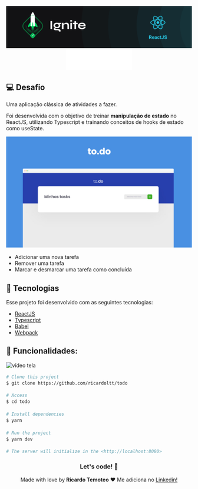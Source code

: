 <img alt="ignite" src="./.github/image-back.png" />

<div align="center">
<img src="./.github/logo.svg" alt="to.do"/>
</div>

## 💻 Desafio

Uma aplicação clássica de atividades a fazer.

Foi desenvolvida com o objetivo de treinar **manipulação de estado** no ReactJS, utilizando Typescript e trainando conceitos de hooks de estado como useState.

<img alt="ignite" src="./.github/1.jpeg" />

- Adicionar uma nova tarefa
- Remover uma tarefa
- Marcar e desmarcar uma tarefa como concluída
## 🚀 Tecnologias

Esse projeto foi desenvolvido com as seguintes tecnologias:

- [ReactJS](https://pt-br.reactjs.org/)
- [Typescript](https://www.typescriptlang.org/)
- [Babel](https://babeljs.io/)
- [Webpack](https://webpack.js.org/)

## 🔖 Funcionalidades:
![vídeo tela](https://github.com/ricardoltt/ignite-desafio01/blob/main/.github/gif-site.gif)

```bash
# Clone this project
$ git clone https://github.com/ricardoltt/todo

# Access
$ cd todo

# Install dependencies
$ yarn

# Run the project
$ yarn dev

# The server will initialize in the <http://localhost:8080>
```

<div align="center">

### Let's code! 🚀

Made with love by **Ricardo Temoteo** ❤️ Me adiciona no [Linkedin!](https://www.linkedin.com/in/ricardoltt/)

</div>